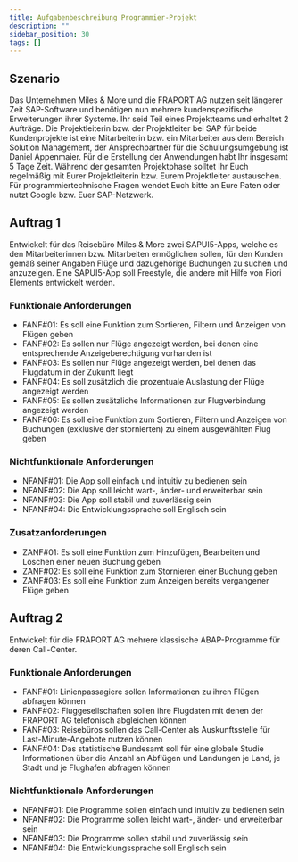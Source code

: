 ```yaml
---
title: Aufgabenbeschreibung Programmier-Projekt
description: ""
sidebar_position: 30
tags: []
---
```


## Szenario
Das Unternehmen Miles & More und die FRAPORT AG nutzen seit längerer Zeit SAP-Software und benötigen nun mehrere kundenspezifische Erweiterungen ihrer Systeme. Ihr seid Teil eines Projektteams und erhaltet 2 Aufträge. Die Projektleiterin bzw. der Projektleiter bei SAP für beide Kundenprojekte ist eine Mitarbeiterin bzw. ein Mitarbeiter aus dem Bereich Solution Management, der Ansprechpartner für die Schulungsumgebung ist Daniel Appenmaier. Für die Erstellung der Anwendungen habt Ihr insgesamt 5 Tage Zeit. Während der gesamten Projektphase solltet Ihr Euch regelmäßig mit Eurer Projektleiterin bzw. Eurem Projektleiter austauschen. Für programmiertechnische Fragen wendet Euch bitte an Eure Paten oder nutzt Google bzw. Euer SAP-Netzwerk.

## Auftrag 1
Entwickelt für das Reisebüro Miles & More zwei SAPUI5-Apps, welche es den Mitarbeiterinnen bzw. Mitarbeiten ermöglichen sollen, für den Kunden gemäß seiner Angaben Flüge und dazugehörige Buchungen zu suchen und anzuzeigen. Eine SAPUI5-App soll Freestyle, die andere mit Hilfe von Fiori Elements entwickelt werden.

### Funktionale Anforderungen
- FANF#01: Es soll eine Funktion zum Sortieren, Filtern und Anzeigen von Flügen geben
- FANF#02: Es sollen nur Flüge angezeigt werden, bei denen eine entsprechende Anzeigeberechtigung vorhanden ist
- FANF#03: Es sollen nur Flüge angezeigt werden, bei denen das Flugdatum in der Zukunft liegt
- FANF#04: Es soll zusätzlich die prozentuale Auslastung der Flüge angezeigt werden
- FANF#05: Es sollen zusätzliche Informationen zur Flugverbindung angezeigt werden
- FANF#06: Es soll eine Funktion zum Sortieren, Filtern und Anzeigen von Buchungen (exklusive der stornierten) zu einem ausgewählten Flug geben

### Nichtfunktionale Anforderungen
- NFANF#01: Die App soll einfach und intuitiv zu bedienen sein
- NFANF#02: Die App soll leicht wart-, änder- und erweiterbar sein
- NFANF#03: Die App soll stabil und zuverlässig sein
- NFANF#04: Die Entwicklungssprache soll Englisch sein

### Zusatzanforderungen
- ZANF#01: Es soll eine Funktion zum Hinzufügen, Bearbeiten und Löschen einer neuen Buchung geben
- ZANF#02: Es soll eine Funktion zum Stornieren einer Buchung geben
- ZANF#03: Es soll eine Funktion zum Anzeigen bereits vergangener Flüge geben
 
## Auftrag 2
Entwickelt für die FRAPORT AG mehrere klassische ABAP-Programme für deren Call-Center. 

### Funktionale Anforderungen
- FANF#01: Linienpassagiere sollen Informationen zu ihren Flügen abfragen können
- FANF#02: Fluggesellschaften sollen ihre Flugdaten mit denen der FRAPORT AG telefonisch abgleichen können
- FANF#03: Reisebüros sollen das Call-Center als Auskunftsstelle für Last-Minute-Angebote nutzen können
- FANF#04: Das statistische Bundesamt soll für eine globale Studie Informationen über die Anzahl an Abflügen und Landungen je Land, je Stadt und je Flughafen abfragen können

### Nichtfunktionale Anforderungen
- NFANF#01: Die Programme sollen einfach und intuitiv zu bedienen sein
- NFANF#02: Die Programme sollen leicht wart-, änder- und erweiterbar sein
- NFANF#03: Die Programme sollen stabil und zuverlässig sein
- NFANF#04: Die Entwicklungssprache soll Englisch sein
